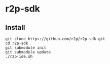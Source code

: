# r2p-sdk

## Install

    git clone https://github.com/r2p/r2p-sdk.git
    cd r2p-sdk
    git submodule init
    git submodule update
    ./r2p-ide.sh
